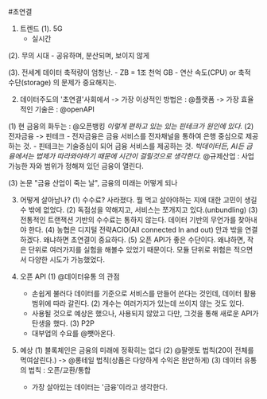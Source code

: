 #초연결
1. 트렌드
  (1). 5G
    - 실시간

  (2). 무의 시대
    - 공유하며, 분산되며, 보이지 않게

  (3). 전세계 데이터 축적량이 엄청난.
    - ZB = 1조 천억 GB
    - 연산 속도(CPU) or 축적 수단(storage) 의 문제가 중요해지는.

2. 데이터주도의 '초연결'사회에서
  -> 가장 이상적인 방법은 : @플랫폼
  -> 가장 효율적인 기술은 : @openAPI
  <!-- outh 인증관련하여 지난 강의 정리할 필요가 있다. 모든지 정리하자 -->
  (1) 현 금융의 화두는 : @오픈뱅킹
    *이렇게 편하고 있는 있는 핀테크가 원인에 있다.*
  (2) 전자금융 -> 핀테크
    - 전자금융은 금융 서비스를 전자채널을 통하여 은행 중심으로 제공하는 것.
    - 핀테크는 기술중심이 되어 금융 서비스를 제공하는 것.
    *빅데이터든, AI든 금융에서는 법제가 따라와야하기 때문에 시간이 걸릴것으로 생각한다.*
    @규제산업 : 사업 가능한 자와 범위가 정해져 있던 금융이 열린다.

  (3) 논문 "금융 산업이 죽는 날", 금융의 미래는 어떻게 되나

3. 어떻게 살아남나?
  (1) 수수료? 사라졌다. 뭘 먹고 살아야하는 지에 대한 고민이 생길 수 밖에 없었다.
  (2) 독점성을 약해지고, 서비스는 쪼개지고 있다.(unbundling)
  (3) 전통적인 트랜잭션 기반의 수수료는 통하지 않는다. 데이터 기반의 무언가를 찾아내야 한다.
  (4) 농협은 디지털 전략ACIO(All connected In and out) 안과 밖을 연결하겠다. 왜냐하면 초연결이 중요하다.
  (5) 오픈 API가 좋은 수단이다. 왜냐하면, 작은 단위로 여러가지를 실험을 해볼수 있었기 때문이다.
      모듈 단위로 위험은 적으면서 다양한 시도가 가능했었다.
  <!--  물론 내부 컴플라이언스를 만족하면서 제공을 해야한다. (그냥 용어적으로, 컴플라이언스 쓰면 좋을 것같아서 메모)-->

4. 오픈 API
  (1) @데이터유통 의 관점
    - 손쉽게 불러다 데이터를 기준으로 서비스를 만들어 쓴다는 것인데, 데이터 활용 범위에 따라 갈린다.
  (2) 개수는 여러가지가 있는데 쓰이지 않는 것도 있다.
    - 사용될 것으로 예상은 했으나, 사용되지 않았고 다만, 그것을 통해 새로운 API가 탄생을 했다.
  (3) P2P
    - 대부업의 수요를 @뺏아온다.

5. 예상
  (1) 블록체인은 금융의 미래에 정확히는 없다
  (2) @팔렛토 법칙(20이 전체를 먹여살린다.) -> @롱테일 법칙(상품은 다양하게 수익은 완만하게)
  (3) 데이터 유통의 법칙 : 오픈/교환/통합
    - 가장 살아있는 데이터는 '금융'이라고 생각한다.
      
